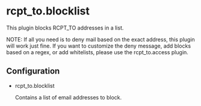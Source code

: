 rcpt_to.blocklist
===================

This plugin blocks RCPT_TO addresses in a list.

NOTE: If all you need is to deny mail based on the exact address, this plugin
will work just fine.  If you want to customize the deny message, add blocks
based on a regex, or add whitelists, please use the rcpt_to.access plugin.

Configuration
-------------

* rcpt_to.blocklist
  
  Contains a list of email addresses to block.
